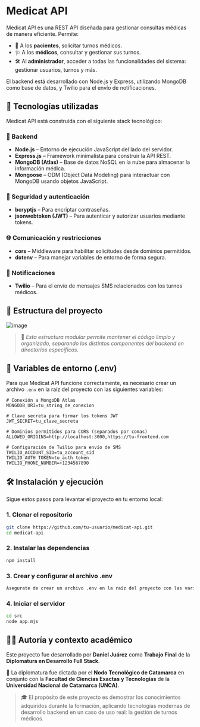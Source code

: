 # Medicat API

Medicat API es una REST API diseñada para gestionar consultas médicas de manera eficiente. Permite:

- 📅 A los **pacientes**, solicitar turnos médicos.
- 🩺 A los **médicos**, consultar y gestionar sus turnos.
- 🛠️ Al **administrador**, acceder a todas las funcionalidades del sistema: gestionar usuarios, turnos y más.

El backend está desarrollado con Node.js y Express, utilizando MongoDB como base de datos, y Twilio para el envío de notificaciones.

## 🚀 Tecnologías utilizadas

Medicat API está construida con el siguiente stack tecnológico:

### 🔧 Backend
- **Node.js** – Entorno de ejecución JavaScript del lado del servidor.
- **Express.js** – Framework minimalista para construir la API REST.
- **MongoDB (Atlas)** – Base de datos NoSQL en la nube para almacenar la información médica.
- **Mongoose** – ODM (Object Data Modeling) para interactuar con MongoDB usando objetos JavaScript.

### 🔐 Seguridad y autenticación
- **bcryptjs** – Para encriptar contraseñas.
- **jsonwebtoken (JWT)** – Para autenticar y autorizar usuarios mediante tokens.

### 🌐 Comunicación y restricciones
- **cors** – Middleware para habilitar solicitudes desde dominios permitidos.
- **dotenv** – Para manejar variables de entorno de forma segura.

### 📲 Notificaciones
- **Twilio** – Para el envío de mensajes SMS relacionados con los turnos médicos.



## 📁 Estructura del proyecto
![image](https://github.com/user-attachments/assets/1080d890-94f1-40a4-8f40-5c1430e447e1)

> 📝 *Esta estructura modular permite mantener el código limpio y organizado, separando los distintos componentes del backend en directorios específicos.*


## 🔐 Variables de entorno (.env)

Para que Medicat API funcione correctamente, es necesario crear un archivo `.env` en la raíz del proyecto con las siguientes variables:

```env
# Conexión a MongoDB Atlas
MONGODB_URI=tu_string_de_conexion

# Clave secreta para firmar los tokens JWT
JWT_SECRET=tu_clave_secreta

# Dominios permitidos para CORS (separados por comas)
ALLOWED_ORIGINS=http://localhost:3000,https://tu-frontend.com

# Configuración de Twilio para envío de SMS
TWILIO_ACCOUNT_SID=tu_account_sid
TWILIO_AUTH_TOKEN=tu_auth_token
TWILIO_PHONE_NUMBER=+1234567890
```

## 🛠️ Instalación y ejecución

Sigue estos pasos para levantar el proyecto en tu entorno local:

### 1. Clonar el repositorio
```bash
git clone https://github.com/tu-usuario/medicat-api.git
cd medicat-api
```

### 2. Instalar las dependencias
```bash
npm install
```
### 3.  Crear y configurar el archivo .env
```bash
Asegurate de crear un archivo .env en la raíz del proyecto con las variables de entorno mencionadas anteriormente.
```

### 4.  Iniciar el servidor
```bash
cd src
node app.mjs
```

## 👨‍💻 Autoría y contexto académico

Este proyecto fue desarrollado por **Daniel Juárez** como **Trabajo Final** de la **Diplomatura en Desarrollo Full Stack**.

📍 La diplomatura fue dictada por el **Nodo Tecnológico de Catamarca** en conjunto con la **Facultad de Ciencias Exactas y Tecnologías** de la **Universidad Nacional de Catamarca (UNCA)**.

> 🎓 El propósito de este proyecto es demostrar los conocimientos adquiridos durante la formación, aplicando tecnologías modernas de desarrollo backend en un caso de uso real: la gestión de turnos médicos.

